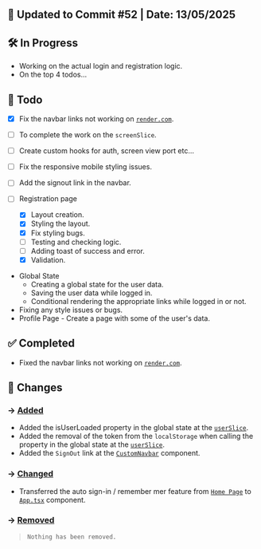 ## 📅 Updated to Commit #52 | Date: 13/05/2025

## 🛠️ In Progress

- Working on the actual login and registration logic.
- On the top 4 todos...

## 🎯 Todo

- [x] Fix the navbar links not working on [`render.com`](https://dashboard.render.com/).
- [ ] To complete the work on the `screenSlice`.
- [ ] Create custom hooks for auth, screen view port etc...
- [ ] Fix the responsive mobile styling issues.

- [ ] Add the signout link in the navbar.
- [ ] Registration page
  - [x] Layout creation.
  - [x] Styling the layout.
  - [x] Fix styling bugs.
  - [ ] Testing and checking logic.
  - [ ] Adding toast of success and error.
  - [x] Validation.
- Global State
  - Creating a global state for the user data.
  - Saving the user data while logged in.
  - Conditional rendering the appropriate links while logged in or not.
- Fixing any style issues or bugs.
- Profile Page - Create a page with some of the user's data.

## ✅ Completed

- Fixed the navbar links not working on [`render.com`](https://dashboard.render.com/).

## 🔄 Changes

### → <u>Added</u>

- Added the isUserLoaded property in the global state at the [`userSlice`](./src/store/userSlice.ts).
- Added the removal of the token from the `localStorage` when calling the property in the global state at the [`userSlice`](./src/store/userSlice.ts).
- Added the `SignOut` link at the [`CustomNavbar`](./src/components/layout/CustomNavbar.tsx) component.

### → <u>Changed</u>

- Transferred the auto sign-in / remember mer feature from [`Home Page`](./src/pages/Home.page.tsx) to [`App.tsx`](./src/App.tsx) component.

### → <u>Removed</u>

> `Nothing has been removed.`
